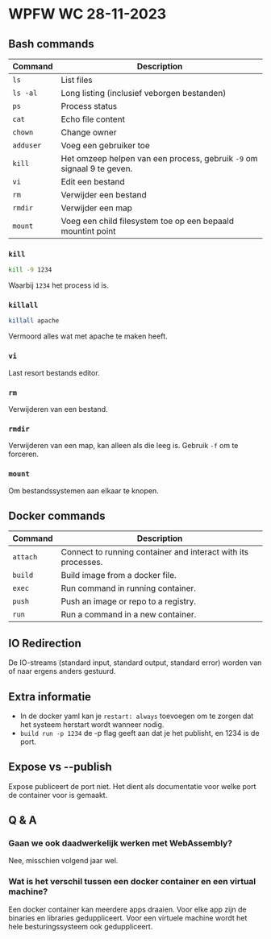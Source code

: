 # WPFW WC 28-11-2023
## Bash commands
Command  | Description
---------|------------
`ls`     | List files
`ls -al` | Long listing (inclusief veborgen bestanden)
`ps`     | Process status
`cat`    | Echo file content
`chown`  | Change owner
`adduser`| Voeg een gebruiker toe
`kill`   | Het omzeep helpen van een process, gebruik `-9` om signaal 9 te geven.
`vi`     | Edit een bestand
`rm`     | Verwijder een bestand
`rmdir`  | Verwijder een map
`mount`  | Voeg een child filesystem toe op een bepaald mountint point

### `kill`
```bash
kill -9 1234
```
Waarbij `1234` het process id is.

### `killall`
```bash
killall apache
```
Vermoord alles wat met apache te maken heeft.

### `vi`
Last resort bestands editor.

### `rm`
Verwijderen van een bestand.

### `rmdir`
Verwijderen van een map, kan alleen als die leeg is. Gebruik `-f` om te forceren.

### `mount`
Om bestandssystemen aan elkaar te knopen.

## Docker commands
Command  | Description
---------|------------
`attach` | Connect to running container and interact with its processes.
`build`  | Build image from a docker file.
`exec`   | Run command in running container.
`push`   | Push an image or repo to a registry.
`run`    | Run a command in a new container.

## IO Redirection
De IO-streams (standard input, standard output, standard error) worden van of naar ergens anders gestuurd.

## Extra informatie
- In de docker yaml kan je `restart: always` toevoegen om te zorgen dat het systeem herstart wordt wanneer nodig.
- `build run -p 1234` de -p flag geeft aan dat je het publisht, en 1234 is de port.

## Expose vs --publish
Expose publiceert de port niet. Het dient als documentatie voor welke port de container voor is gemaakt.

## Q & A
### Gaan we ook daadwerkelijk werken met WebAssembly?
Nee, misschien volgend jaar wel.
### Wat is het verschil tussen een docker container en een virtual machine?
Een docker container kan meerdere apps draaien. Voor elke app zijn de binaries en libraries geduppliceert. Voor een virtuele machine wordt het hele besturingssysteem ook geduppliceert.
